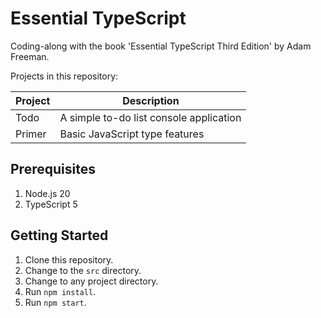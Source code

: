 # Essential TypeScript

Coding-along with the book 'Essential TypeScript Third Edition' by Adam Freeman.

Projects in this repository:

| Project  | Description                                        |
| -------- | -------------------------------------------------- |
| Todo     | A simple to-do list console application            |
| Primer   | Basic JavaScript type features                     |

## Prerequisites

1. Node.js 20
1. TypeScript 5

## Getting Started

1. Clone this repository.
1. Change to the `src` directory.
1. Change to any project directory.
1. Run `npm install`.
1. Run `npm start`.

